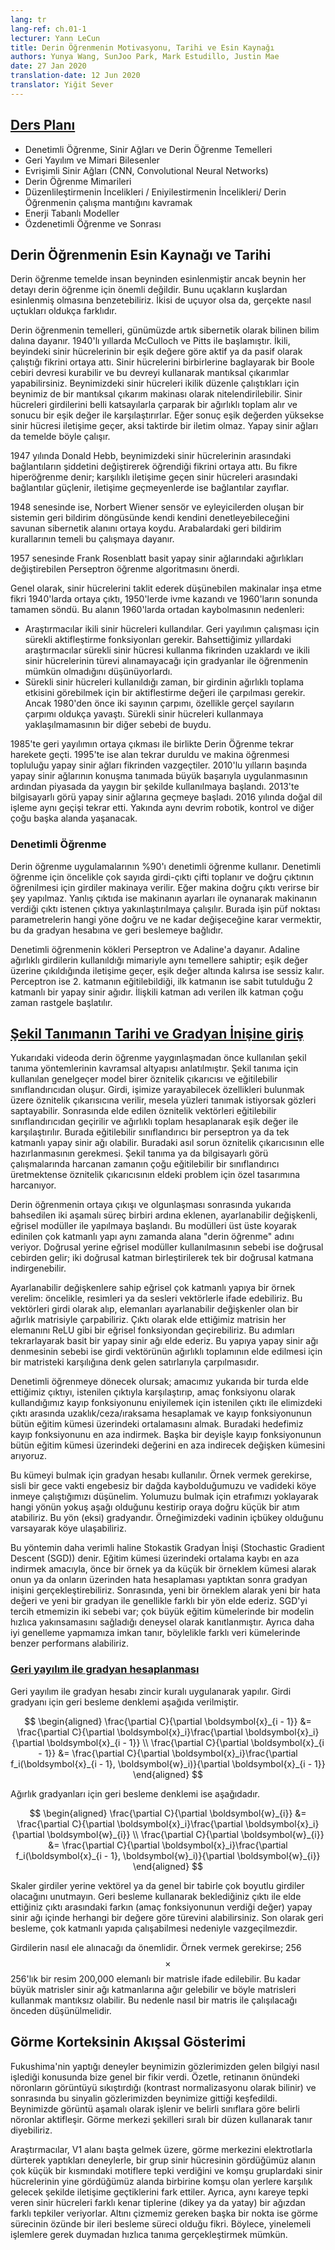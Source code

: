 ```yaml
---
lang: tr
lang-ref: ch.01-1
lecturer: Yann LeCun
title: Derin Öğrenmenin Motivasyonu, Tarihi ve Esin Kaynağı
authors: Yunya Wang, SunJoo Park, Mark Estudillo, Justin Mae
date: 27 Jan 2020
translation-date: 12 Jun 2020
translator: Yiğit Sever
---
```


<!--
title: Motivation of Deep Learning, and Its History and Inspiration
-->


<!--
## [Course plan](https://www.youtube.com/watch?v=0bMe_vCZo30&t=217s)
-->

## [Ders Planı](https://www.youtube.com/watch?v=0bMe_vCZo30&t=217s)


<!--
- Basics of Supervised Learning, Neural Nets, Deep Learning
- Backpropagation and architectural components
- Convolutional neural network and its applications
- More Deep Learning Architectures
- Regularization Tricks / Optimization Tricks / Understanding how Deep Learning works
- Energy-based models
- Self-supervised learning and beyond
-->

- Denetimli Öğrenme, Sinir Ağları ve Derin Öğrenme Temelleri
- Geri Yayılım ve Mimari Bilesenler
- Evrişimli Sinir Ağları (CNN, Convolutional Neural Networks)
- Derin Öğrenme Mimarileri
- Düzenlileştirmenin İncelikleri / Eniyilestirmenin İncelikleri/ Derin Öğrenmenin çalışma mantığını kavramak
- Enerji Tabanlı Modeller
- Özdenetimli Öğrenme ve Sonrası


<!--
## Inspiration of Deep Learning and its history
-->

## Derin Öğrenmenin Esin Kaynağı ve Tarihi


<!--
On a conceptual level, deep learning is inspired by the brain but not all of the brain's details are relevant. For a comparison, aeroplanes were inspired by birds. The principle of flying is the same but the details are extremely different.
-->

Derin öğrenme temelde insan beyninden esinlenmiştir ancak beynin her detayı derin öğrenme için önemli değildir. Bunu uçakların kuşlardan esinlenmiş olmasına benzetebiliriz. İkisi de uçuyor olsa da, gerçekte nasıl uçtukları oldukça farklıdır.


<!--
The history of deep learning goes back to a field which changed its name now to cybernetics. It started in the 1940s with McCulloch and Pitts. They came up with the idea that neurons are threshold units with on and off states. You could build a Boolean circuit by connecting neurons with each other and conduct logical inference with neurons. The brain is basically a logical inference machine because neurons are binary. Neurons compute a weighted sum of inputs and compare that sum to its threshold. It turns on if it's above the threshold and turns off if it's below, which is a simplified view of how neural networks work.
-->

Derin öğrenmenin temelleri, günümüzde artık sibernetik olarak bilinen bilim dalına dayanır. 1940'lı yıllarda McCulloch ve Pitts ile başlamıştır. İkili, beyindeki sinir hücrelerinin bir eşik değere göre aktif ya da pasif olarak çalıştığı fikrini ortaya attı. Sinir hücrelerini birbirlerine baglayarak bir Boole cebiri devresi kurabilir ve bu devreyi kullanarak mantıksal çıkarımlar yapabilirsiniz. Beynimizdeki sinir hücreleri ikilik düzenle çalıştıkları için beynimiz de bir mantıksal çıkarım makinası olarak nitelendirilebilir. Sinir hücreleri girdilerini belli katsayılarla çarparak bir ağırlıklı toplam alır ve sonucu bir eşik değer ile karşılaştırırlar. Eğer sonuç eşik değerden yüksekse sinir hücresi iletişime geçer, aksi taktirde bir iletim olmaz. Yapay sinir ağları da temelde böyle çalışır.


<!---
In 1947, Donald Hebb had the idea that neurons in the brain learn by modifying the strength of the connections between neurons. This is called hyper learning, where if two neurons are fired together, then the connection linked between them increases; if they don't fire together, then the connection decreases.
-->

1947 yılında Donald Hebb, beynimizdeki sinir hücrelerinin arasındaki bağlantıların şiddetini değiştirerek öğrendiği fikrini ortaya attı. Bu fikre hiperöğrenme denir; karşılıklı iletişime geçen sinir hücreleri arasındaki bağlantılar güçlenir, iletişime geçmeyenlerde ise bağlantılar zayıflar.


<!--
Later in 1948, cybernetics were proposed by Norbert Wiener, which is the idea that by having systems with sensors and actuators, you have a feedback loop and a self-regulatory system. The rules of the feedback mechanism of a car all come from this work.
-->

1948 senesinde ise, Norbert Wiener sensör ve eyleyicilerden oluşan bir sistemin geri bildirim döngüsünde kendi kendini denetleyebileceğini savunan sibernetik alanını ortaya koydu. Arabalardaki geri bildirim kurallarının temeli bu çalışmaya dayanır.


<!--
In 1957, Frank Rosenblatt proposed the Perceptron, which is a learning algorithm that modifies the weights of very simple neural nets.
-->

1957 senesinde Frank Rosenblatt basit yapay sinir ağlarındaki ağırlıkları değiştirebilen Perseptron öğrenme algoritmasını önerdi.


<!--
Overall, this idea of trying to build intellectual machines by simulating lots of neurons was born in 1940s, took off in 1950s, and completely died in late 1960s. The main reasons for the field dying off in 1960 are:
-->

Genel olarak, sinir hücrelerini taklit ederek düşünebilen makinalar inşa etme fikri 1940'larda ortaya çıktı, 1950'lerde ivme kazandı ve 1960'ların sonunda tamamen söndü. Bu alanın 1960'larda ortadan kaybolmasının nedenleri:

<!--
- The researchers used neurons that were binary. However, the way to get backpropagation to work is to use activation functions that are continuous. At that time, researchers didn't have the idea of using continuous neurons and they didn't think they can train with gradients because binary neurons are not differential.
- With continuous neurons, one would have to multiply the activation of a neuron by a weight to get a contribution to the weighted sum. However, before 1980, the multiplication of two numbers, especially floating-point numbers, were extremely slow. This resulted in another incentive to avoid using continuous neurons.
-->

- Araştırmacılar ikili sinir hücreleri kullandılar. Geri yayılımın çalışması için sürekli aktifleştirme fonksiyonları gerekir. Bahsettiğimiz yıllardaki araştırmacılar sürekli sinir hücresi kullanma fikrinden uzaklardı ve ikili sinir hücrelerinin türevi alınamayacağı için gradyanlar ile öğrenmenin mümkün olmadığını düşünüyorlardı.
- Sürekli sinir hücreleri kullanıldığı zaman, bir girdinin ağırlıklı toplama etkisini görebilmek için bir aktiflestirme değeri ile çarpılması gerekir. Ancak 1980'den önce iki sayının çarpımı, özellikle gerçel sayıların çarpımı oldukça yavaştı. Sürekli sinir hücreleri kullanmaya yaklaşılmamasının bir diğer sebebi de buydu.


<!--
Deep Learning took off again in 1985 with the emergence of backpropagation. In 1995, the field died again and the machine learning community abandoned the idea of neural nets. In early 2010, people start using neuron nets in speech recognition with huge performance improvement and later it became widely deployed in the commercial field. In 2013, computer vision started to switch to neuron nets. In 2016, the same transition occurred in natural language processing. Soon, similar revolutions will occur in robotics, control, and many other fields.
-->

1985'te geri yayılımın ortaya çıkması ile birlikte Derin Öğrenme tekrar harekete geçti. 1995'te ise alan tekrar duruldu ve makina öğrenmesi topluluğu yapay sinir ağları fikrinden vazgeçtiler. 2010'lu yılların başında yapay sinir ağlarının konuşma tanımada büyük başarıyla uygulanmasının ardından piyasada da yaygın bir şekilde kullanılmaya başlandı. 2013'te bilgisayarlı görü yapay sinir ağlarına geçmeye başladı. 2016 yılında doğal dil işleme aynı geçişi tekrar etti. Yakında aynı devrim robotik, kontrol ve diğer çoğu başka alanda yaşanacak.


<!--
### Supervised Learning
-->

### Denetimli Öğrenme


<!--
$90\%$ of deep learning applications use supervised learning. Supervised learning is a process by which, you collect a bunch of pairs of inputs and outputs, and the inputs are feed into a machine to learn the correct output. When the output is correct, you don't do anything. If the output is wrong, you tweak the parameter of the machine and correct the output toward the one you want. The trick here is how you figure out which direction and how much you tweak the parameter and this goes back to gradient calculation and backpropagation.
-->

Derin öğrenme uygulamalarının $\%90$'ı denetimli öğrenme kullanır. Denetimli öğrenme için öncelikle çok sayıda girdi-çıktı çifti toplanır ve doğru çıktının öğrenilmesi için girdiler makinaya verilir. Eğer makina doğru çıktı verirse bir şey yapılmaz. Yanlış çıktıda ise makinanın ayarları ile oynanarak makinanın verdiği çıktı istenen çıktıya yakınlaştırılmaya çalışılır. Burada işin püf noktası parametrelerin hangi yöne doğru ve ne kadar değişeceğine karar vermektir, bu da gradyan hesabına ve geri beslemeye bağlıdır.

<!--
Supervised learning stems from Perceptron and Adaline. The Adaline is based on the same architecture with weighted inputs; when it is above the threshold, it turns on and below the threshold, it turns off. The Perceptron is a 2-layer neuron net where the second layer is trainable and the first layer is fixed. Most of the time, the first layer is determined randomly and that's what they call associative layers.
-->

Denetimli öğrenmenin kökleri Perseptron ve Adaline'a dayanır. Adaline ağırlıklı girdilerin kullanıldığı mimariyle aynı temellere sahiptir; eşik değer üzerine çıkıldığında iletişime geçer, eşik değer altında kalırsa ise sessiz kalır. Perceptron ise 2. katmanın eğitilebildiği, ilk katmanın ise sabit tutulduğu 2 katmanlı bir yapay sinir ağıdır. İlişkili katman adı verilen ilk katman çoğu zaman rastgele başlatılır.

<!--
## [History of Pattern Recognition and introduction to Gradient Descent](https://www.youtube.com/watch?v=0bMe_vCZo30&t=1461s)
-->

## [Şekil Tanımanın Tarihi ve Gradyan İnişine giriş](https://www.youtube.com/watch?v=0bMe_vCZo30&t=1461s)

<!--
The foregoing is the conceptual basis of pattern recognition before deep learning developed. The standard model of pattern recognition consists of feature extractor and trainable classifier. Input goes into the feature extractor, extracting relevant useful characteristics of inputs such as detecting an eye when the purpose is recognizing the face. Then, the vector of features is fed to the trainable classifier for computing weighted sum and comparing it with the threshold. Here, a trainable classifier could be a perceptron or single neural network. The problem is feature extractor should be engineered by hand. Which means, pattern recognition/computer vision focus on feature extractor considering how to design it for a particular problem, not much devoted to a trainable classifier.
-->

Yukarıdaki videoda derin öğrenme yaygınlaşmadan önce kullanılan şekil tanıma yöntemlerinin kavramsal altyapısı anlatılmıştır. Şekil tanıma için kullanılan genelgeçer model birer öznitelik çıkarıcısı ve eğitilebilir sınıflandırıcıdan oluşur. Girdi, işimize yarayabilecek özellikleri bulunmak üzere öznitelik çıkarısıcına verilir, mesela yüzleri tanımak istiyorsak gözleri saptayabilir. Sonrasında elde edilen öznitelik vektörleri eğitilebilir sınıflandırıcıdan geçirilir ve ağırlıklı toplam hesaplanarak eşik değer ile karşılaştırılır. Burada eğitilebilir sınıflandırıcı bir perseptron ya da tek katmanlı yapay sinir ağı olabilir. Buradaki asıl sorun öznitelik çıkarıcısının elle hazırlanmasının gerekmesi. Şekil tanıma ya da bilgisayarlı görü çalışmalarında harcanan zamanın çoğu eğitilebilir bir sınıflandırıcı üretmektense öznitelik çıkarıcısının eldeki problem için özel tasarımına harcanıyor.


<!--
After the emergence and development of deep learning, the 2-stage process changed to the sequences of modules. Each module has tunable parameters and nonlinearity. Then, stack them making multiple layers. This is why it is called “deep learning”. The reason why using nonlinearity rather than linearity is that two linear layers could be one linear layer since the composition of two linear is linear.
-->

Derin öğrenmenin ortaya çıkışı ve olgunlaşması sonrasında yukarıda bahsedilen iki aşamalı süreç birbiri ardına eklenen, ayarlanabilir değişkenli, eğrisel modüller ile yapılmaya başlandı. Bu modülleri üst üste koyarak edinilen çok katmanlı yapı aynı zamanda alana "derin öğrenme" adını veriyor. Doğrusal yerine eğrisel modüller kullanılmasının sebebi ise doğrusal cebirden gelir; iki doğrusal katman birleştirilerek tek bir doğrusal katmana indirgenebilir.


<!--
The simplest multi-layer architecture with tunable parameters and nonlinearity could be: the input is represented as a vector such as an image or audio. This input is multiplied by the weight matrix whose coefficient is a tunable parameter. Then, every component of the result vector is passed through a nonlinear function such as ReLU. Repeating this process, it becomes a basic neural network. The reason why it is called a neural network is that this architecture calculates the weighted sum of components of input by corresponding rows of a matrix.
-->

Ayarlanabilir değişkenlere sahip eğrisel çok katmanlı yapıya bir örnek verelim: öncelikle, resimleri ya da sesleri vektörlerle ifade edebiliriz. Bu vektörleri girdi olarak alıp, elemanları ayarlanabilir değişkenler olan bir ağırlık matrisiyle çarpabiliriz. Çıktı olarak elde ettiğimiz matrisin her elemanını ReLU gibi bir eğrisel fonksiyondan geçirebiliriz. Bu adımları tekrarlayarak basit bir yapay sinir ağı elde ederiz. Bu yapıya yapay sinir ağı denmesinin sebebi ise girdi vektörünün ağırlıklı toplamının elde edilmesi için bir matristeki karşılığına denk gelen satırlarıyla çarpılmasıdır.


<!--
Back to the point of supervised learning, we are comparing the resulting output with target output then optimize the objective function which is the loss, computing a distance/penalty/divergence between the result and target. Then, average this cost function over the training set. This is the goal we want to minimize. In other words, we want to find the value of the parameters that minimize this average.
-->

Denetimli öğrenmeye dönecek olursak; amacımız yukarıda bir turda elde ettiğimiz çıktıyı, istenilen çıktıyla karşılaştırıp, amaç fonksiyonu olarak kullandığımız kayıp fonksiyonunu eniyilemek için istenilen çıktı ile elimizdeki çıktı arasında uzaklık/ceza/ıraksama hesaplamak ve kayıp fonksiyonunun bütün eğitim kümesi üzerindeki ortalamasını almak. Buradaki hedefimiz kayıp fonksiyonunu en aza indirmek. Başka bir deyişle kayıp fonksiyonunun bütün eğitim kümesi üzerindeki değerini en aza indirecek değişken kümesini arıyoruz.


<!--
The method of how to find it is computing gradient. For example, if we are lost in a smooth mountain at foggy night and want to go to the village in the valley. One way could be turning around and seeing which way the steepest way is to go down then take a small step down. The direction is (negative) gradient. With the assumption that the valley is convex, we could reach the valley.
-->

Bu kümeyi bulmak için gradyan hesabı kullanılır. Örnek vermek gerekirse, sisli bir gece vakti engebesiz bir dağda kaybolduğumuzu ve vadideki köye inmeye çalıştığımızı düşünelim. Yolumuzu bulmak için etrafımızı yoklayarak hangi yönün yokuş aşağı olduğunu kestirip oraya doğru küçük bir atım atabiliriz. Bu yön (eksi) gradyandır. Örneğimizdeki vadinin içbükey olduğunu varsayarak köye ulaşabiliriz.


<!--
The more efficient way is called Stochastic Gradient Descent (SGD). Since we want to minimize average loss over the training set, we take one sample or small group of samples and calculate the error, then use gradient descent. Then, we take a new sample and get a new value for the error, then get the gradient which is a different direction normally. Two of the main reasons for using SGD are that it helps a model to converge fast empirically if the training set is very large and it enables better generalization, which means getting similar performance on various sets of data.
-->

Bu yöntemin daha verimli haline Stokastik Gradyan İnişi (Stochastic Gradient Descent (SGD)) denir. Eğitim kümesi üzerindeki ortalama kaybı en aza indirmek amacıyla, önce bir örnek ya da küçük bir örneklem kümesi alarak onun ya da onların üzerinden hata hesaplaması yaptıktan sonra gradyan inişini gerçekleştirebiliriz. Sonrasında, yeni bir örneklem alarak yeni bir hata değeri ve yeni bir gradyan ile genellikle farklı bir yön elde ederiz. SGD'yi tercih etmemizin iki sebebi var; çok büyük eğitim kümelerinde bir modelin hızlıca yakınsamasını sağladığı deneysel olarak kanıtlanmıştır. Ayrıca daha iyi genelleme yapmamıza imkan tanır, böylelikle farklı veri kümelerinde benzer performans alabiliriz.

<!--
### [Computing gradients by backpropagation](https://www.youtube.com/watch?v=0bMe_vCZo30&t=2336s)
-->

### [Geri yayılım ile gradyan hesaplanması](https://www.youtube.com/watch?v=0bMe_vCZo30&t=2336s)


<!--
Computing gradients by backpropagation is a practical application of the chain rule. The backpropagation equation for the input gradients is as follows:
-->

Geri yayılım ile gradyan hesabı zincir kuralı uygulanarak yapılır. Girdi gradyanı için geri besleme denklemi aşağıda verilmiştir.

$$
\begin{aligned}
\frac{\partial C}{\partial \boldsymbol{x}_{i - 1}} &= \frac{\partial C}{\partial \boldsymbol{x}_i}\frac{\partial \boldsymbol{x}_i}{\partial \boldsymbol{x}_{i - 1}} \\
\frac{\partial C}{\partial \boldsymbol{x}_{i - 1}} &= \frac{\partial C}{\partial \boldsymbol{x}_i}\frac{\partial f_i(\boldsymbol{x}_{i - 1}, \boldsymbol{w}_i)}{\partial \boldsymbol{x}_{i - 1}}
\end{aligned}
$$

<!--
The backpropagation equation for the weight gradients is as follows:
-->

Ağırlık gradyanları için geri besleme denklemi ise aşağıdadır.

$$
\begin{aligned}
\frac{\partial C}{\partial \boldsymbol{w}_{i}} &= \frac{\partial C}{\partial \boldsymbol{x}_i}\frac{\partial \boldsymbol{x}_i}{\partial \boldsymbol{w}_{i}} \\
\frac{\partial C}{\partial \boldsymbol{w}_{i}} &= \frac{\partial C}{\partial \boldsymbol{x}_i}\frac{\partial f_i(\boldsymbol{x}_{i - 1}, \boldsymbol{w}_i)}{\partial \boldsymbol{w}_{i}}
\end{aligned}
$$


<!--
Note that instead of scalar inputs, they will be vector inputs. More generally, multi-dimensional inputs. Backpropagation allows you to compute the derivative of the difference of the output you want and the output you get (which is the value of the objective function) with respect to any value inside the network. Finally, backpropagation is essential as it applies to multiple layers.
-->

Skaler girdiler yerine vektörel ya da genel bir tabirle çok boyutlu girdiler olacağını unutmayın. Geri besleme kullanarak beklediğiniz çıktı ile elde ettiğiniz çıktı arasındaki farkın (amaç fonksiyonunun verdiği değer) yapay sinir ağı içinde herhangi bir değere göre türevini alabilirsiniz. Son olarak geri besleme, çok katmanlı yapıda çalışabilmesi nedeniyle vazgeçilmezdir.


<!--
It is important to consider how to interpret inputs. For example, an image of 256$$\times$$256 would require a 200,000 valued matrix. These would be huge matrices that the neural network layers will need to handle. It would be impractical to utilize such matrices. Therefore, it is important to make hypothesis of the structure of the matrix.
-->

Girdilerin nasıl ele alınacağı da önemlidir. Örnek vermek gerekirse; 256$$\times$$256'lık bir resim 200,000 elemanlı bir matrisle ifade edilebilir. Bu kadar büyük matrisler sinir ağı katmanlarına ağır gelebilir ve böyle matrisleri kullanmak mantıksız olabilir. Bu nedenle nasıl bir matris ile çalışılacağı önceden düşünülmelidir.


<!--
## Hierarchical representation of the Visual Cortex
-->

## Görme Korteksinin Akışsal Gösterimi


<!--
Experiments by Fukushima gave us an understanding of how our brain interprets the input to our eyes. In summary, it was discovered that neurons in front of our retina compress the input (known as contrast normalization) and the signal travels from our eyes to our brain. After this, the image gets processed in stages and certain neurons get activated for certain categories. Hence, the visual cortex does pattern recognition in a hierarchical manner.
-->

Fukushima'nin yaptığı deneyler beynimizin gözlerimizden gelen bilgiyi nasıl işlediği konusunda bize genel bir fikir verdi. Özetle, retinanın önündeki nöronların görüntüyü sıkıştırdığı (kontrast normalizasyonu olarak bilinir) ve sonrasında bu sinyalin gözlerimizden beynimize gittiği keşfedildi. Beynimizde görüntü aşamalı olarak işlenir ve belirli sınıflara göre belirli nöronlar aktifleşir. Görme merkezi şekilleri sıralı bir düzen kullanarak tanır diyebiliriz.


<!--
Experiments in which researchers poked electrodes in specific areas of the visual cortex, specifically the V1 area made researchers realize that certain neurons react to motifs that appear in a very small area in a visual field and similarly with neighbouring neurons and neighbouring areas in the visual field. Additionally, neurons that react to the same visual field, react to different types of edges in an organized manner (e.g. vertical or horizontal edges). It is also important to note that there's also the idea that the visual process is essentially a feed forward process. Hence, somehow fast recognition can be done without some recurrent connections.
-->

Araştırmacılar, V1 alanı başta gelmek üzere, görme merkezini elektrotlarla dürterek yaptıkları deneylerle, bir grup sinir hücresinin gördüğümüz alanın çok küçük bir kısmındaki motiflere tepki verdiğini ve komşu gruplardaki sinir hücrelerinin yine gördüğümüz alanda birbirine komşu olan yerlere karşılık gelecek şekilde iletişime geçtiklerini fark ettiler. Ayrıca, aynı kareye tepki veren sinir hücreleri farklı kenar tiplerine (dikey ya da yatay) bir ağızdan farklı tepkiler veriyorlar. Altını çizmemiz gereken başka bir nokta ise görme sürecinin özünde bir ileri besleme süreci olduğu fikri. Böylece, yinelemeli işlemlere gerek duymadan hızlıca tanıma gerçekleştirmek mümkün.
